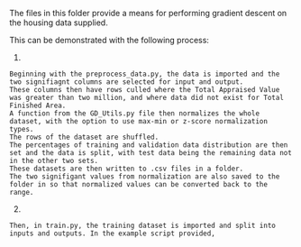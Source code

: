 
The files in this folder provide a means for performing gradient descent on the housing data supplied.

This can be demonstrated with the following process:

1.

	Beginning with the preprocess_data.py, the data is imported and the two signifiagnt columns are selected for input and output.
	These columns then have rows culled where the Total Appraised Value was greater than two million, and where data did not exist for Total Finished Area.
	A function from the GD_Utils.py file then normalizes the whole dataset, with the option to use max-min or z-score normalization types.
	The rows of the dataset are shuffled.
	The percentages of training and validation data distribution are then set and the data is split, with test data being the remaining data not in the other two sets.
	These datasets are then written to .csv files in a folder.
	The two signifigant values from normalization are also saved to the folder in so that normalized values can be converted back to the range.

2. 
	
	Then, in train.py, the training dataset is imported and split into inputs and outputs. In the example script provided, 
	
	
	
	

